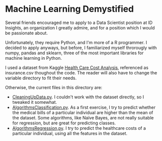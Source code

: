 # Machine Learning Demystified

Several friends encouraged me to apply to a Data Scientist position at ID Insights, an organization I greatly admire, and for a position which I would be passionate about.

Unfortunately, they require Python, and I'm more of a R programmer. I decided to apply anyways, but before, I familiarized myself throrougly with numpy, pandas and sklearn, three of the most important libraries for machine learning in Python.

I used a dataset from Kaggle [Health Care Cost Analysis](https://www.kaggle.com/flagma/health-care-cost-analysys-prediction-python/data), referenced as insurance.csv thoughout the code. The reader will also have to change the variable directory to fit their needs.

Otherwise, the current files in this directory are:

- [CleaningUpData.py](https://nunosempere.github.io/maths-prog/MachineLearningDemystified/CleaningUpData.py). I couldn't work with the dataset directly, so I tweaked it somewhat.
- [AlgorithmsClassification.py](https://nunosempere.github.io/maths-prog/MachineLearningDemystified/AlgorithmsClassification.py). As a first exercise, I try to predict whether the medical bills of a particular individual are higher than the mean of the dataset. Some algorithms, like Naïve Bayes, are not really suitable for regression, but are great for predicting classes.
- [AlgorithmsRegression,py](https://nunosempere.github.io/maths-prog/MachineLearningDemystified/AlgorithmsRegression,py). I try to predict the healthcare costs of a particular individual, using all the features in the dataset.

